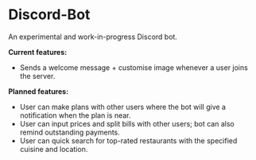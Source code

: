 # Discord-Bot

An experimental and work-in-progress Discord bot.

**Current features:**
* Sends a welcome message + customise image whenever a user joins the server.

**Planned features:**
* User can make plans with other users where the bot will give a notification when the plan is near.
* User can input prices and split bills with other users; bot can also remind outstanding payments.
* User can quick search for top-rated restaurants with the specified cuisine and location.
